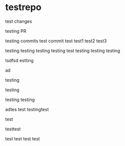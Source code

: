 # testrepo

test changes

testing PR

testing commits
test commit
test
test1
test2
test3

testing
testing
testing
testing
test
testing
testing
testing

tsdfsd
estting

ad

testing

testing


testing
testing


adtes
test
testingtest

test

testtest

test
test
test
test

